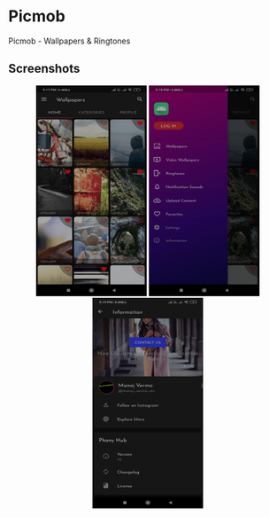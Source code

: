 # Picmob
Picmob - Wallpapers &amp; Ringtones

## Screenshots


<div align="center">
    <img src="/Screenshots/Screenshot_01.jpg" alt="Homescreen" title="Homescreen" width="200px" height="380px"></img>
    <img src="/Screenshots/Screenshot_02.jpg" alt="Navigation Menu" title="Navigation Menu" width="200px" height="380px"></img>
    <img src="/Screenshots/Screenshot_03.jpg" alt="About Section" title="About Section" width="200px" height="380px"></img>
</div>
